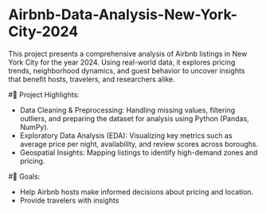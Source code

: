 # Airbnb-Data-Analysis-New-York-City-2024
This project presents a comprehensive analysis of Airbnb listings in New York City for the year 2024. Using real-world data, it explores pricing trends, neighborhood dynamics, and guest behavior to uncover insights that benefit hosts, travelers, and researchers alike.

#📌 Project Highlights:
- Data Cleaning & Preprocessing: Handling missing values, filtering outliers, and preparing the dataset for analysis using Python (Pandas, NumPy).
- Exploratory Data Analysis (EDA): Visualizing key metrics such as average price per night, availability, and review scores across boroughs.
- Geospatial Insights: Mapping listings to identify high-demand zones and pricing.


#🎯 Goals:
- Help Airbnb hosts make informed decisions about pricing and location.
- Provide travelers with insights 

